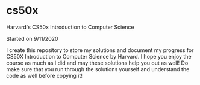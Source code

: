 # cs50x
Harvard's CS50x Introduction to Computer Science

Started on 9/11/2020

I create this repository to store my solutions and document my progress for CS50X Introduction to Computer Science by Harvard. I hope you enjoy the course as much as I did and may these solutions help you out as well! Do make sure that you run through the solutions yourself and understand the code as well before copying it! 

